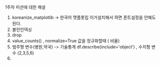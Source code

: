 
1주차 미션에 대한 해설

1. koreanize_matplotlib -> 한국어 맷플롯립 이거설치해서 하면 폰트설정을 안해도 된다.
2. 불린인덱싱
3. drop 
4. value_counts() , normalize=True 값을 정규화할때 ( 비율)
5. 범주형 변수(병원,약국) -> 기술통계 df.describe(include='object')
	, 수치형 변수 (2,3,5,6)
6.  